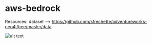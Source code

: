 # aws-bedrock

Resources: dataset --> https://github.com/sfrechette/adventureworks-neo4j/tree/master/data

![alt text](image.png)